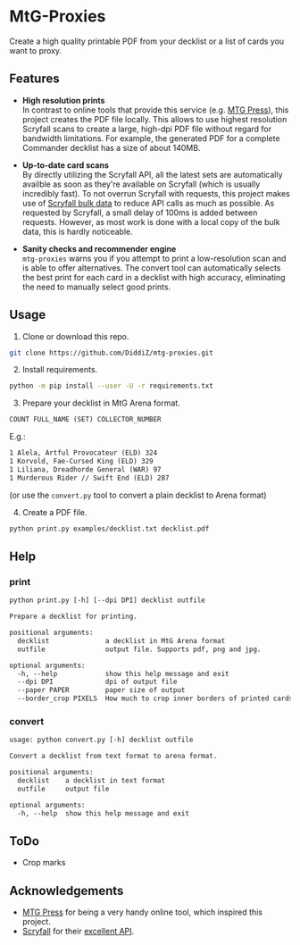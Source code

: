 # MtG-Proxies

Create a high quality printable PDF from your decklist or a list of cards you want to proxy.

## Features

* **High resolution prints**  
In contrast to online tools that provide this service (e.g. [MTG Press](http://www.mtgpress.net/)), this project creates the PDF file locally.
This allows to use highest resolution Scryfall scans to create a large, high-dpi PDF file without regard for bandwidth limitations. For example, the generated PDF for a complete Commander decklist has a size of about 140MB.

* **Up-to-date card scans**  
By directly utilizing the Scryfall API, all the latest sets are automatically availble as soon as they're available on Scryfall (which is usually incredibly fast). To not overrun Scryfall with requests, this project makes use of [Scryfall bulk data](https://scryfall.com/docs/api/bulk-data) to reduce API calls as much as possible. As requested by Scryfall, a small delay of 100ms is added between requests. However, as most work is done with a local copy of the bulk data, this is hardly noticeable.

* **Sanity checks and recommender engine**  
`mtg-proxies` warns you if you attempt to print a low-resolution scan and is able to offer alternatives.
The convert tool can automatically selects the best print for each card in a decklist with high accuracy, eliminating the need to manually select good prints.

## Usage

1. Clone or download this repo.

```bash
git clone https://github.com/DiddiZ/mtg-proxies.git
```

2. Install requirements.

```bash
python -m pip install --user -U -r requirements.txt
```

3. Prepare your decklist in MtG Arena format.

```txt
COUNT FULL_NAME (SET) COLLECTOR_NUMBER
```

E.g.:

```txt
1 Alela, Artful Provocateur (ELD) 324
1 Korvold, Fae-Cursed King (ELD) 329
1 Liliana, Dreadhorde General (WAR) 97
1 Murderous Rider // Swift End (ELD) 287
```

(or use the `convert.py` tool to convert a plain decklist to Arena format)

4. Create a PDF file.

```bash
python print.py examples/decklist.txt decklist.pdf
```

## Help

### print

```txt
python print.py [-h] [--dpi DPI] decklist outfile

Prepare a decklist for printing.

positional arguments:
  decklist              a decklist in MtG Arena format
  outfile               output file. Supports pdf, png and jpg.

optional arguments:
  -h, --help            show this help message and exit
  --dpi DPI             dpi of output file
  --paper PAPER         paper size of output
  --border_crop PIXELS  How much to crop inner borders of printed cards
```

### convert

```txt
usage: python convert.py [-h] decklist outfile

Convert a decklist from text format to arena format.

positional arguments:
  decklist    a decklist in text format
  outfile     output file

optional arguments:
  -h, --help  show this help message and exit
```

## ToDo

* Crop marks

## Acknowledgements

* [MTG Press](http://www.mtgpress.net/) for being a very handy online tool, which inspired this project.
* [Scryfall](https://scryfall.com/) for their [excellent API](https://scryfall.com/docs/api).
